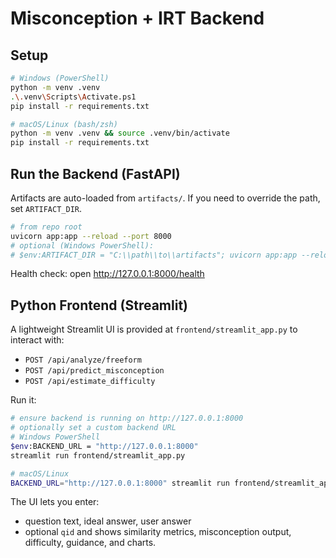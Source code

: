 # Misconception + IRT Backend

## Setup
```bash
# Windows (PowerShell)
python -m venv .venv
.\.venv\Scripts\Activate.ps1
pip install -r requirements.txt

# macOS/Linux (bash/zsh)
python -m venv .venv && source .venv/bin/activate
pip install -r requirements.txt
```

## Run the Backend (FastAPI)
Artifacts are auto-loaded from `artifacts/`. If you need to override the path, set `ARTIFACT_DIR`.

```bash
# from repo root
uvicorn app:app --reload --port 8000
# optional (Windows PowerShell):
# $env:ARTIFACT_DIR = "C:\\path\\to\\artifacts"; uvicorn app:app --reload --port 8000
```

Health check: open http://127.0.0.1:8000/health

## Python Frontend (Streamlit)
A lightweight Streamlit UI is provided at `frontend/streamlit_app.py` to interact with:
- `POST /api/analyze/freeform`
- `POST /api/predict_misconception`
- `POST /api/estimate_difficulty`

Run it:
```bash
# ensure backend is running on http://127.0.0.1:8000
# optionally set a custom backend URL
# Windows PowerShell
$env:BACKEND_URL = "http://127.0.0.1:8000"
streamlit run frontend/streamlit_app.py

# macOS/Linux
BACKEND_URL="http://127.0.0.1:8000" streamlit run frontend/streamlit_app.py
```

The UI lets you enter:
- question text, ideal answer, user answer
- optional `qid`
and shows similarity metrics, misconception output, difficulty, guidance, and charts.
